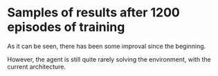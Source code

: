 # Samples of results after 1200 episodes of training 

As it can be seen, there has been some improval since the beginning. 

However, the agent is still quite rarely solving the environment, with the current architecture.
